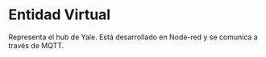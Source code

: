 # Entidad Virtual

Representa el hub de Yale. Está desarrollado en Node-red y se comunica a través de MQTT.